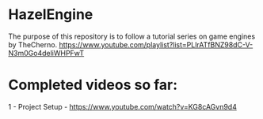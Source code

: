 # HazelEngine
The purpose of this repository is to follow a tutorial series on game engines by TheCherno.  https://www.youtube.com/playlist?list=PLlrATfBNZ98dC-V-N3m0Go4deliWHPFwT


# Completed videos so far:
1 - Project Setup - https://www.youtube.com/watch?v=KG8cAGvn9d4
